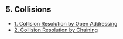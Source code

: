 ## 5. Collisions 

- [1. Collision Resolution by Open Addressing](1__Collision_Resolution_by_Open_Addressing/readme.md) 
- [2. Collision Resolution by Chaining](2__Collision_Resolution_by_Chaining/readme.md) 
